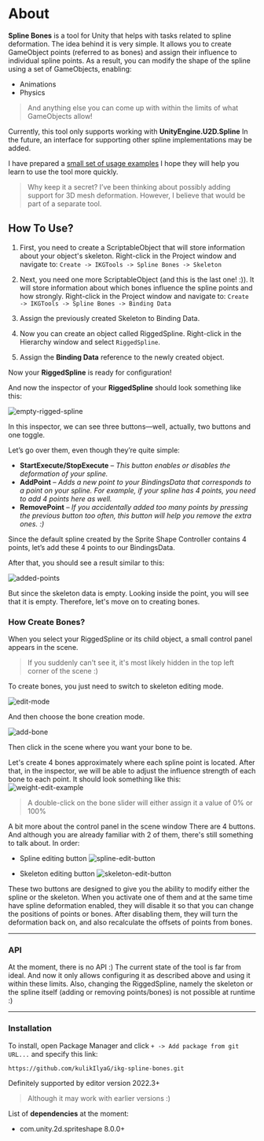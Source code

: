 # About
**Spline Bones** is a tool for Unity that helps with tasks related to spline deformation.
The idea behind it is very simple. It allows you to create GameObject points (referred to as bones) and assign their influence to individual spline points.
As a result, you can modify the shape of the spline using a set of GameObjects, enabling:
* Animations
* Physics
> And anything else you can come up with within the limits of what GameObjects allow!

Currently, this tool only supports working with **UnityEngine.U2D.Spline**
In the future, an interface for supporting other spline implementations may be added.

I have prepared a [small set of usage examples](https://github.com/kulikIlyaG/ikg-spline-bones-samples) I hope they will help you learn to use the tool more quickly.

>Why keep it a secret?
I’ve been thinking about possibly adding support for 3D mesh deformation.
However, I believe that would be part of a separate tool.

## How To Use?
1. First, you need to create a ScriptableObject that will store information about your object's skeleton.
Right-click in the Project window and navigate to:
```Create -> IKGTools -> Spline Bones -> Skeleton```

2. Next, you need one more ScriptableObject (and this is the last one! :)).
It will store information about which bones influence the spline points and how strongly.
Right-click in the Project window and navigate to:
```Create -> IKGTools -> Spline Bones -> Binding Data```

3. Assign the previously created Skeleton to Binding Data.

4. Now you can create an object called RiggedSpline.
Right-click in the Hierarchy window and select ```RiggedSpline```.

5. Assign the **Binding Data** reference to the newly created object.

Now your **RiggedSpline** is ready for configuration!

And now the inspector of your **RiggedSpline** should look something like this:

![empty-rigged-spline](https://github.com/user-attachments/assets/44f2c5a6-5b96-42e3-a947-222e95e7ff23)

In this inspector, we can see three buttons—well, actually, two buttons and one toggle.

Let’s go over them, even though they’re quite simple:
* **StartExecute/StopExecute** – *This button enables or disables the deformation of your spline.*
* **AddPoint** – *Adds a new point to your BindingsData that corresponds to a point on your spline.
For example, if your spline has 4 points, you need to add 4 points here as well.*
* **RemovePoint** – *If you accidentally added too many points by pressing the previous button too often, this button will help you remove the extra ones. :)*

Since the default spline created by the Sprite Shape Controller contains 4 points,
let’s add these 4 points to our BindingsData.

After that, you should see a result similar to this:

![added-points](https://github.com/user-attachments/assets/f10a7ed8-2075-4555-872b-5820945d0360)

But since the skeleton data is empty. Looking inside the point, you will see that it is empty. Therefore, let's move on to creating bones.

### How Create Bones?
When you select your RiggedSpline or its child object, a small control panel appears in the scene.
>If you suddenly can't see it, it's most likely hidden in the top left corner of the scene :)

To create bones, you just need to switch to skeleton editing mode.

![edit-mode](https://github.com/user-attachments/assets/036910a8-ebae-444a-adfd-603fdb390f4e)

And then choose the bone creation mode.

![add-bone](https://github.com/user-attachments/assets/06a8d472-9cd3-4584-9e7e-cbab3ec226a1)

Then click in the scene where you want your bone to be.

Let's create 4 bones approximately where each spline point is located.
After that, in the inspector, we will be able to adjust the influence strength of each bone to each point. It should look something like this:
![weight-edit-example](https://github.com/user-attachments/assets/17946a01-a5fe-4ecb-8063-5010dcbb4993)
>A double-click on the bone slider will either assign it a value of 0% or 100%

A bit more about the control panel in the scene window
There are 4 buttons. And although you are already familiar with 2 of them, there's still something to talk about.
In order:

* Spline editing button ![spline-edit-button](https://github.com/user-attachments/assets/52d5fea1-1048-4b5d-9bad-553e9c17d349)


* Skeleton editing button ![skeleton-edit-button](https://github.com/user-attachments/assets/79a1981e-f39d-4d8b-85df-b48a09a31c33)

These two buttons are designed to give you the ability to modify either the spline or the skeleton.
When you activate one of them and at the same time have spline deformation enabled, they will disable it so that you can change the positions of points or bones.
After disabling them, they will turn the deformation back on, and also recalculate the offsets of points from bones.

---

### API
At the moment, there is no API :)
The current state of the tool is far from ideal.
And now it only allows configuring it as described above and using it within these limits.
Also, changing the RiggedSpline, namely the skeleton or the spline itself (adding or removing points/bones) is not possible at runtime :)

---

### Installation
To install, open Package Manager
and click ```+ -> Add package from git URL...```
and specify this link: 

```https://github.com/kulikIlyaG/ikg-spline-bones.git```

Definitely supported by editor version 2022.3+

>Although it may work with earlier versions :)

List of **dependencies** at the moment:

* com.unity.2d.spriteshape 8.0.0+
